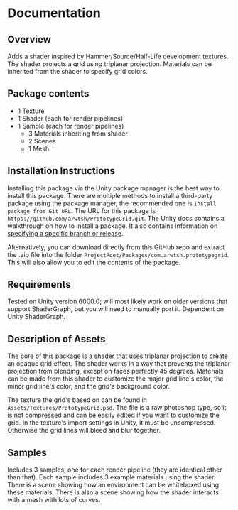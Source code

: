 # Documentation

## Overview

Adds a shader inspired by Hammer/Source/Half-Life development textures. The shader projects a grid using triplanar projection. Materials can be inherited from the shader to specify grid colors. 

## Package contents

- 1 Texture
- 1 Shader (each for render pipelines)
- 1 Sample (each for render pipelines)
  - 3 Materials inheriting from shader
  - 2 Scenes
  - 1 Mesh

## Installation Instructions

Installing this package via the Unity package manager is the best way to install this package. There are multiple methods to install a third-party package using the package manager, the recommended one is `Install package from Git URL`. The URL for this package is `https://github.com/arwtsh/PrototypeGrid.git`. The Unity docs contains a walkthrough on how to install a package. It also contains information on [specifying a specific branch or release](https://docs.unity3d.com/6000.0/Documentation/Manual/upm-git.html#revision).

Alternatively, you can download directly from this GitHub repo and extract the .zip file into the folder `ProjectRoot/Packages/com.arwtsh.prototypegrid`. This will also allow you to edit the contents of the package.

## Requirements

Tested on Unity version 6000.0; will most likely work on older versions that support ShaderGraph, but you will need to manually port it.
Dependent on Unity ShaderGraph.

## Description of Assets

The core of this package is a shader that uses triplanar projection to create an opaque grid effect. The shader works in a way that prevents the triplanar projection from blending, except on faces perfectly 45 degrees. Materials can be made from this shader to customize the major grid line's color, the minor grid line's color, and the grid's background color.

The texture the grid's based on can be found in `Assets/Textures/PrototypeGrid.psd`. The file is a raw photoshop type, so it is not compressed and can be easily edited if you want to customize the grid. In the texture's import settings in Unity, it must be uncompressed. Otherwise the grid lines will bleed and blur together.

## Samples

Includes 3 samples, one for each render pipeline (they are identical other than that). Each sample includes 3 example materials using the shader. There is a scene showing how an environment can be whiteboxed using these materials. There is also a scene showing how the shader interacts with a mesh with lots of curves.
